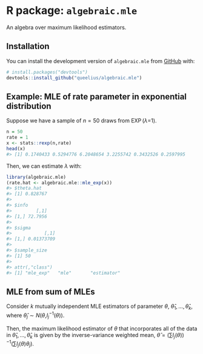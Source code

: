 
<!-- README.md is generated from README.Rmd. Please edit that file -->

# R package: `algebraic.mle`

<!-- badges: start -->
<!-- badges: end -->

An algebra over maximum likelihood estimators.

## Installation

You can install the development version of `algebraic.mle` from
[GitHub](https://github.com/) with:

``` r
# install.packages("devtools")
devtools::install_github("queelius/algebraic.mle")
```

## Example: MLE of rate parameter in exponential distribution

Suppose we have a sample of *n* = 50 draws from EXP (*λ*=1).

``` r
n = 50
rate = 1
x <- stats::rexp(n,rate)
head(x)
#> [1] 0.1740433 0.5294776 6.2048654 3.2255742 0.3432526 0.2597995
```

Then, we can estimate *λ* with:

``` r
library(algebraic.mle)
(rate.hat <- algebraic.mle::mle_exp(x))
#> $theta.hat
#> [1] 0.828767
#> 
#> $info
#>         [,1]
#> [1,] 72.7956
#> 
#> $sigma
#>            [,1]
#> [1,] 0.01373709
#> 
#> $sample_size
#> [1] 50
#> 
#> attr(,"class")
#> [1] "mle_exp"   "mle"       "estimator"
```

## MLE from sum of MLEs

Consider *k* mutually independent MLE estimators of parameter *θ*,
*θ̂*<sub>1</sub>, …, *θ̂*<sub>*k*</sub>, where
*θ̂*<sub>*j*</sub> ∼ *N*(*θ*,*I*<sub>*j*</sub><sup>−1</sup>(*θ*)).

Then, the maximum likelihood estimator of *θ* that incorporates all of
the data in *θ̂*<sub>1</sub>, …, *θ̂*<sub>*k*</sub> is given by the
inverse-variance weighted mean,
*θ̂* = (∑*I*<sub>*j*</sub>(*θ*))<sup>−1</sup>(∑*I*<sub>*j*</sub>(*θ*)*θ*<sub>*j*</sub>).

